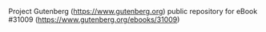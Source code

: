 Project Gutenberg (https://www.gutenberg.org) public repository for eBook #31009 (https://www.gutenberg.org/ebooks/31009)
